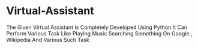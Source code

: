 # Virtual-Assistant
The Given Virtual Assistant Is Completely Developed Using Python It Can Perform Various Task Like Playing Music Searching Something On Google , Wikipedia And Various Such Task 
